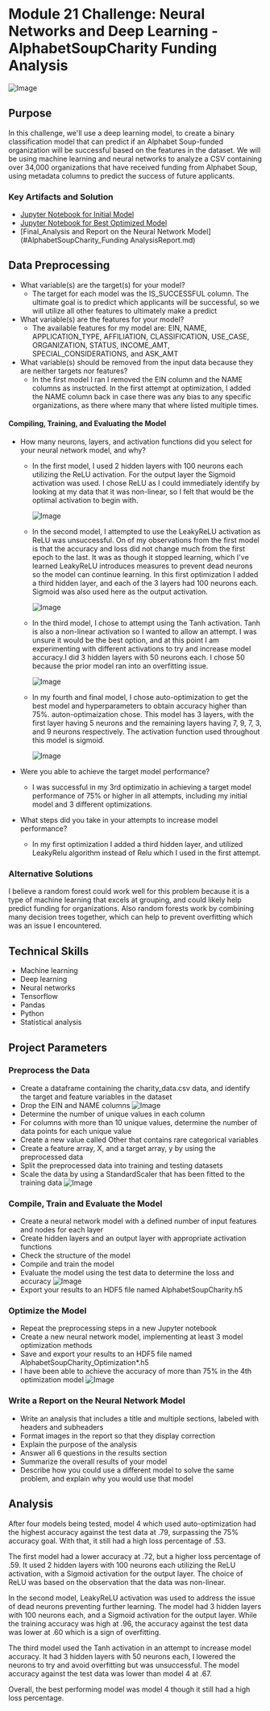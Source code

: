 # Module 21 Challenge: Neural Networks and Deep Learning - AlphabetSoupCharity Funding Analysis
![Image](./Images/NeuralNetwork_Image.png)

## Purpose

In this challenge, we'll use a deep learning model, to create a binary classification model that can predict if an Alphabet Soup-funded organization will be successful based on the features in the dataset. We will be using machine learning and neural networks to analyze a CSV containing over 34,000 organizations that have received funding from Alphabet Soup, using metadata columns to predict the success of future applicants.

### Key Artifacts and Solution

- [Jupyter Notebook for Initial Model](#AlphabetSoupCharity.ipynb)
- [Jupyter Notebook for Best Optimized Model](#AlphabetSoupCharity_Optimization3.ipynb)
- [Final_Analysis and Report on the Neural Network Model](#AlphabetSoupCharity_Funding AnalysisReport.md)

## Data Preprocessing

- What variable(s) are the target(s) for your model?
    - The target for each model was the IS_SUCCESSFUL column. The ultimate goal is to predict which applicants will be successful, so we will utilize all other features to ultimately make a predict
- What variable(s) are the features for your model?
    - The available features for my model are: EIN, NAME, APPLICATION_TYPE, AFFILIATION, CLASSIFICATION, USE_CASE, ORGANIZATION, STATUS, INCOME_AMT, SPECIAL_CONSIDERATIONS, and ASK_AMT
- What variable(s) should be removed from the input data because they are neither targets nor features?
    - In the first model I ran I removed the EIN column and the NAME columns as instructed. In the first attempt at optimization, I added the NAME column back in case there was any bias to any specific organizations, as there where many that where listed multiple times. 

#### Compiling, Training, and Evaluating the Model
- How many neurons, layers, and activation functions did you select for your neural network model, and why?

    - In the first model, I used 2 hidden layers with 100 neurons each utilizing the ReLU activation. For the output layer the Sigmoid activation was used. I chose ReLU as I could immediately identify by looking at my data that it was non-linear, so I felt that would be the optimal activation to begin with.

        ![Image](./Images/FirstModel.png)
    - In the second model, I attempted to use the LeakyReLU activation as ReLU was unsuccessful. On of my observations from the first model is that the accuracy and loss did not change much from the first epoch to the last. It was as though it stopped learning, which I've learned LeakyReLU introduces measures to prevent dead neurons so the model can continue learning. In this first optimization I added a third hidden layer, and each of the 3 layers had 100 neurons each. Sigmoid was also used here as the output activation.

        ![Image](./Images/SecondModel.png)
    
    - In the third model, I chose to attempt using the Tanh activation. Tanh is also a non-linear activation so I wanted to allow an attempt. I was unsure it would be the best option, and at this point I am experimenting with different activations to try and increase model accuracy.I did 3 hidden layers with 50 neurons each. I chose 50 because the prior model ran into an overfitting issue.

        ![Image](./Images/ThirdModel.png)

    - In my fourth and final model, I chose auto-optimization to get the best model and hyperparameters to obtain accuracy higher than 75%. auton-optimaization chose. This model has 3 layers, with the first layer having 5 neurons and the remaining layers having 7, 9, 7, 3, and 9 neurons respectively. The activation function used throughout this model is sigmoid.

        ![Image](./Images/FourthModel.png)
- Were you able to achieve the target model performance?
    - I was successful in my 3rd optimizatio in achieving a target model performance of 75% or higher in all attempts, including my initial model and 3 different optimizations.

- What steps did you take in your attempts to increase model performance?
    - In my first optimization I added a third hidden layer, and utilized LeakyRelu algorithm instead of Relu which I used in the first attempt.

### Alternative Solutions

I believe a random forest could work well for this problem because it is a type of machine learning that excels at grouping, and could likely help predict funding for organizations. Also random forests work by combining many decision trees together, which can help to prevent overfitting which was an issue I encountered.

## Technical Skills
- Machine learning
- Deep learning
- Neural networks
- Tensorflow
- Pandas
- Python
- Statistical analysis  

## Project Parameters

### Preprocess the Data
- Create a dataframe containing the charity_data.csv data, and identify the target and feature variables in the dataset
- Drop the EIN and NAME columns ![Image](./Images/Drop_EIN_Name_Columns.png)
- Determine the number of unique values in each column
- For columns with more than 10 unique values, determine the number of data points for each unique value
- Create a new value called Other that contains rare categorical variables
- Create a feature array, X, and a target array, y by using the preprocessed data
- Split the preprocessed data into training and testing datasets
- Scale the data by using a StandardScaler that has been fitted to the training data ![Image](./Images/StandardScalar.png)

### Compile, Train and Evaluate the Model

- Create a neural network model with a defined number of input features and nodes for each layer
- Create hidden layers and an output layer with appropriate activation functions
- Check the structure of the model
- Compile and train the model
- Evaluate the model using the test data to determine the loss and accuracy ![Image](./Images/FirstModel_Accuracy.png)
- Export your results to an HDF5 file named AlphabetSoupCharity.h5

### Optimize the Model
- Repeat the preprocessing steps in a new Jupyter notebook
- Create a new neural network model, implementing at least 3 model optimization methods
- Save and export your results to an HDF5 file named AlphabetSoupCharity_Optimization*.h5
- I have been able to achieve the accuracy of more than 75% in the 4th optimization model ![Image](./Images/BestAccuracy.png)

### Write a Report on the Neural Network Model

- Write an analysis that includes a title and multiple sections, labeled with headers and subheaders
- Format images in the report so that they display correction
- Explain the purpose of the analysis
- Answer all 6 questions in the results section
- Summarize the overall results of your model
- Describe how you could use a different model to solve the same problem, and explain why you would use that model

## Analysis
After four models being tested, model 4 which used auto-optimization had the highest accuracy against the test data at .79, surpassing the 75% accuracy goal. With that, it still had a high loss percentage of .53.

The first model had a lower accuracy at .72, but a higher loss percentage of .59. It used 2 hidden layers with 100 neurons each utilizing the ReLU activation, with a Sigmoid activation for the output layer. The choice of ReLU was based on the observation that the data was non-linear.

In the second model, LeakyReLU activation was used to address the issue of dead neurons preventing further learning. The model had 3 hidden layers with 100 neurons each, and a Sigmoid activation for the output layer. While the training accuracy was high at .96, the accuracy against the test data was lower at .60 which is a sign of overfitting.

The third model used the Tanh activation in an attempt to increase model accuracy. It had 3 hidden layers with 50 neurons each, I lowered the neurons to try and avoid overfitting but was unsuccessful. The model accuracy against the test data was lower than model 4 at .67.

Overall, the best performing model was model 4 though it still had a high loss percentage.